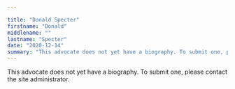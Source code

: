 ```yaml
---

title: "Donald Specter"
firstname: "Donald"
middlename: ""
lastname: "Specter"
date: "2020-12-14"
summary: "This advocate does not yet have a biography. To submit one, please contact the site administrator."
---
```

This advocate does not yet have a biography. To submit one, please contact the site administrator.

